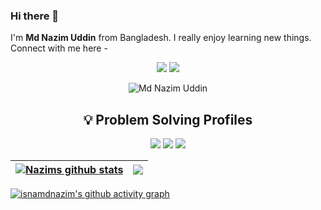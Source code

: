 
### Hi there 👋

I'm **Md Nazim Uddin** from Bangladesh. I really enjoy learning new things. Connect with me here -
<p align="center">
<a href="https://www.facebook.com/isnamdnazim"><img src="https://img.shields.io/badge/Facebook-1877F2?style=for-the-badge&logo=facebook&logoColor=white"/></a>
<a href="https://www.linkedin.com/in/isnamdnazim/"><img src="https://img.shields.io/badge/LinkedIn-0077B5?style=for-the-badge&logo=linkedin&logoColor=white"/></a>
</p>
<p align="center"> <img src="https://komarev.com/ghpvc/?username=isnamdnazim" alt="Md Nazim Uddin" /> </p>
<h2 align="center">💡 Problem Solving Profiles </h2>
<p align="center">
<a href="https://www.hackerrank.com/isnamdnazim"><img src="https://img.shields.io/badge/hackerrank-2FC866?&style=for-the-badge&logo=hackerrank&logoColor=white"/></a>
<a href="https://codeforces.com/profile/isnamdnazim"><img src="https://img.shields.io/badge/codeforces-yellow?&style=for-the-badge&logo=codeforces&logoColor=white"/></a>
<a href="https://leetcode.com/isnamdnazim/"><img src="https://img.shields.io/badge/-LeetCode-FFA116?style=for-the-badge&logo=LeetCode&logoColor=black"/></a>
</p>

| <a href="https://github.com/isnamdnazim/github-readme-stats"><img align="center" src="https://github-readme-stats.vercel.app/api?username=isnamdnazim&theme=buefy&show_icons=true&hide_border=true" alt="Nazims github stats" /></a> | <a href="https://github.com/isnamdnazim/github-readme-stats"><img align="center" src="https://github-readme-stats.vercel.app/api/top-langs/?username=isnamdnazim&layout=compact&theme=buefy&hide_border=true" /></a> |
| ------------- | ------------- |


[![isnamdnazim's github activity graph](https://activity-graph.herokuapp.com/graph?username=isnamdnazim&theme=react-dark&line=24292e&point=24292e&area=true&hide_border=false)](https://github.com/isnamdnazim)





